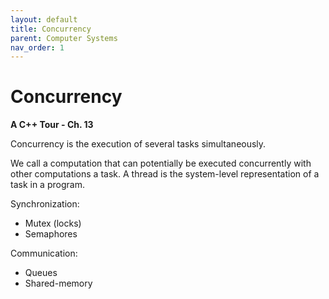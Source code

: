 ```yaml
---
layout: default
title: Concurrency
parent: Computer Systems
nav_order: 1
---
```


# Concurrency

**A C++ Tour - Ch. 13**

Concurrency is the execution of several tasks simultaneously.

We call a computation that can potentially be executed concurrently with other
computations a task. A thread is the system-level representation of a task in a
program.

Synchronization:

- Mutex (locks)
- Semaphores

Communication:

- Queues
- Shared-memory
